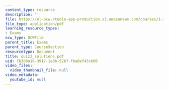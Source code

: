 ```yaml
---
content_type: resource
description: ''
file: https://ol-ocw-studio-app-production.s3.amazonaws.com/courses/1-124j-foundations-of-software-engineering-fall-2000/7b3d8a1639171a8b52b7fba0ef43cb00_quiz2_solutions.pdf
file_type: application/pdf
learning_resource_types:
- Exams
ocw_type: OCWFile
parent_title: Exams
parent_type: CourseSection
resourcetype: Document
title: quiz2_solutions.pdf
uid: 7b3d8a16-3917-1a8b-52b7-fba0ef43cb00
video_files:
  video_thumbnail_file: null
video_metadata:
  youtube_id: null
---
```

